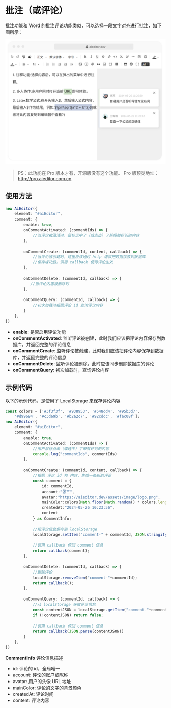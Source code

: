 # 批注（或评论）
批注功能和 Word 的批注评论功能类似，可以选择一段文字对齐进行批注，如下图所示：

![](../../assets/image/comment1.png)

> PS：此功能在 Pro 版本才有，开源版没有这个功能。 Pro 版预览地址：http://pro.aieditor.com.cn 

## 使用方法

```typescript
new AiEditor({
    element: "#aiEditor",
    comment: {
        enable: true,
        onCommentActivated: (commentIds) => {
            //当评论被激活时，鼠标选中了（或点击）了某段被标识的内容
        },

        onCommentCreate: (commentId, content, callback) => {
            //当评论被创建时，这里应该通过 http 请求把数据存放到数据库
            //保存成功后，调用 callback 使得评论生效
        },

        onCommentDelete: (commentId, callback) => {
           //当评论内容被删除时
        },

        onCommentQuery: (commentId, callback) => {
            //初次加载时根据评论 id 查询评论内容
        }
    },
})
```

- **enable**: 是否启用评论功能
- **onCommentActivated**: 监听评论被创建，此时我们应该把评论内容保存到数据库，并返回完整的评论信息
- **onCommentCreate**:  监听评论被创建，此时我们应该把评论内容保存到数据库，并返回完整的评论信息
- **onCommentDelete**:  监听评论被删除，此时应该同步删除数据库的评论
- **onCommentQuery**:  初次加载时，查询评论内容


## 示例代码

以下的示例代码，是使用了 LocalStorage 来保存评论内容

```typescript
const colors = ['#3f3f3f', '#938953', '#548dd4', '#95b3d7', 
    '#d99694', '#c3d69b', '#b2a2c7', '#92cddc', '#fac08f'];
new AiEditor({
    element: "#aiEditor",
    comment: {
        enable: true,
        onCommentActivated: (commentIds) => {
            //用户鼠标点击（或选中）了带有评论的内容
            console.log("commentIds", commentIds)
        },

        onCommentCreate: (commentId, content, callback) => {
            //根据 评论 id 和 内容，生成一条新的评论
            const comment = {
                id: commentId,
                account:"张三",
                avatar:"https://aieditor.dev/assets/image/logo.png",
                mainColor:colors[Math.floor(Math.random() * colors.length)],
                createdAt:"2024-05-26 10:23:56",
                content
            } as CommentInfo;
            
            //把评论信息保存到 localStorage
            localStorage.setItem("comment-" + commentId, JSON.stringify(comment));
            
            //调用 callback 传回 comment 信息
            return callback(comment);
        },

        onCommentDelete: (commentId, callback) => {
            //删除评论
            localStorage.removeItem("comment-"+commentId);
            return callback();
        },

        onCommentQuery: (commentId, callback) => {
            //从 localStorage 获取评论信息
            const contentJSON = localStorage.getItem("comment-"+commentId);
            if (!contentJSON) return false;

            //调用 callback 传回 comment 信息
            return callback(JSON.parse(contentJSON))
        }
    },
})
```

**CommentInfo** 评论信息描述
- id: 评论的 id，全局唯一
- account: 评论的账户或昵称
- avatar: 用户的头像 URL 地址
- mainColor: 评论的文字的背景颜色
- createdAt: 评论时间
- content: 评论内容
